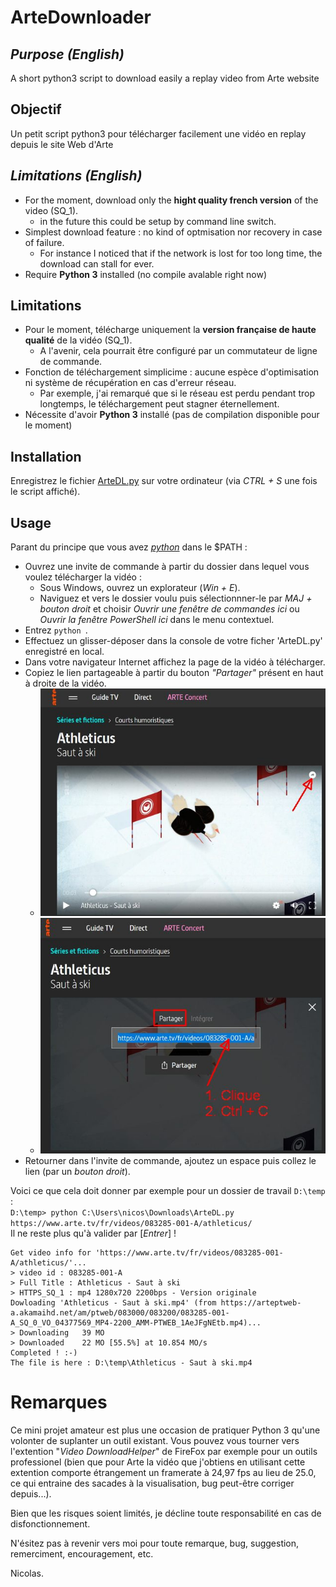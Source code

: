 # ArteDownloader
## *Purpose (English)*
A short python3 script to download easily a replay video from Arte website

## Objectif
Un petit script python3 pour télécharger facilement une vidéo en replay depuis le site Web d'Arte

## *Limitations (English)*
- For the moment, download only the **hight quality french version** of the video (SQ_1).
    - in the future this could be setup by command line switch. 
- Simplest download feature : no kind of optmisation nor recovery in case of failure.
    - For instance I noticed that if the network is lost for too long time, the download can stall for ever.
- Require **Python 3** installed (no compile avalable right now)

## Limitations
- Pour le moment, télécharge uniquement la **version française de haute qualité** de la vidéo (SQ_1).
     - A l'avenir, cela pourrait être configuré par un commutateur de ligne de commande.
- Fonction de téléchargement simplicime : aucune espèce d'optimisation ni système de récupération en cas d'erreur réseau.
     - Par exemple, j'ai remarqué que si le réseau est perdu pendant trop longtemps, le téléchargement peut stagner éternellement.
- Nécessite d'avoir **Python 3** installé (pas de compilation disponible pour le moment)

## Installation
Enregistrez le fichier [ArteDL.py](https://raw.githubusercontent.com/nicos99/ArteDownloader/master/ArteDL.py) sur votre ordinateur (via *CTRL + S* une fois le script affiché).

## Usage
Parant du principe que vous avez [*python*](https://www.python.org/downloads/) dans le $PATH :
- Ouvrez une invite de commande à partir du dossier dans lequel vous voulez télécharger la vidéo :
    - Sous Windows, ouvrez un explorateur (*Win + E*).
    - Naviguez et vers le dossier voulu puis sélectionnner-le par *MAJ + bouton droit* et choisir *Ouvrir une fenêtre de commandes ici* ou *Ouvrir la fenêtre PowerShell ici* dans le menu contextuel.
- Entrez `python `.
- Effectuez un glisser-déposer dans la console de votre ficher 'ArteDL.py' enregistré en local.
- Dans votre navigateur Internet affichez la page de la vidéo à télécharger.
- Copiez le lien partageable à partir du bouton *"Partager"* présent en haut à droite de la vidéo.
    - ![copy_link1](doc-copy_link1.jpg)
    - ![copy_link2](doc-copy_link2.jpg)
- Retourner dans l'invite de commande, ajoutez un espace puis collez le lien (par un *bouton droit*).

Voici ce que cela doit donner par exemple pour un dossier de travail `D:\temp` :  
`D:\temp> python C:\Users\nicos\Downloads\ArteDL.py https://www.arte.tv/fr/videos/083285-001-A/athleticus/`  
Il ne reste plus qu'à valider par \[*Entrer*\] !

	Get video info for 'https://www.arte.tv/fr/videos/083285-001-A/athleticus/'...
	> video id : 083285-001-A
	> Full Title : Athleticus - Saut à ski
	> HTTPS_SQ_1 : mp4 1280x720 2200bps - Version originale
	Dowloading 'Athleticus - Saut à ski.mp4' (from https://arteptweb-a.akamaihd.net/am/ptweb/083000/083200/083285-001-A_SQ_0_VO_04377569_MP4-2200_AMM-PTWEB_1AeJFgNEtb.mp4)...
	> Downloading   39 MO
	> Downloaded    22 MO [55.5%] at 10.854 MO/s
	Completed ! :-)
	The file is here : D:\temp\Athleticus - Saut à ski.mp4

# Remarques
Ce mini projet amateur est plus une occasion de pratiquer Python 3 qu'une volonter de suplanter un outil existant. Vous pouvez vous tourner vers l'extention "*Video DownloadHelper*" de FireFox par exemple pour un outils professionel (bien que pour Arte la vidéo que j'obtiens en utilisant cette extention comporte étrangement un framerate à 24,97 fps au lieu de 25.0, ce qui entraine des sacades à la visualisation, bug peut-être corriger depuis...).

Bien que les risques soient limités, je décline toute responsabilité en cas de disfonctionnement.

N'ésitez pas à revenir vers moi pour toute remarque, bug, suggestion, remerciment, encouragement, etc.

Nicolas.
